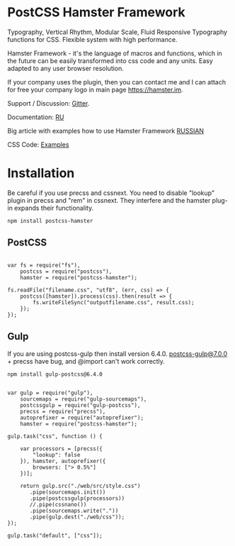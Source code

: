 # PostCSS Hamster Framework

Typography, Vertical Rhythm, Modular Scale, Fluid Responsive Typography functions for CSS. Flexible system with high performance.

Hamster Framework - it's the language of macros and functions, which in the future can be easily transformed into css code and any units. Easy adapted to any user browser resolution.

If your company uses the plugin, then you can contact me and I can attach for free your company logo in main page https://hamster.im.

Support / Discussion: [Gitter](https://gitter.im/postcss-hamster/hamster).

Documentation: [RU](https://hamster.im/hamster-ru.html)

Big article with examples how to use Hamster Framework [RUSSIAN](https://habrahabr.ru/post/328812/)

CSS Code: [Examples](https://github.com/h0tc0d3/postcss-hamster/tree/master/web/src)

# Installation

Be careful if you use precss and cssnext. You need to disable "lookup" plugin in precss and "rem" in cssnext.
They interfere and the hamster plug-in expands their functionality.

```
npm install postcss-hamster
```

## PostCSS

```

var fs = require("fs"),
    postcss = require("postcss"),
    hamster = require("postcss-hamster");

fs.readFile("filename.css", "utf8", (err, css) => {
    postcss([hamster]).process(css).then(result => {
        fs.writeFileSync("outputfilename.css", result.css);
    });
});

```

## Gulp

If you are using postcss-gulp then install version 6.4.0. postcss-gulp@7.0.0 + precss have  bug, and @import can't work correctly.

```
npm install gulp-postcss@6.4.0
```

```

var gulp = require("gulp"),
    sourcemaps = require("gulp-sourcemaps"),
    postcssgulp = require("gulp-postcss"),
    precss = require("precss"),
    autoprefixer = require("autoprefixer");
    hamster = require("postcss-hamster");

gulp.task("css", function () {
  
    var processors = [precss({
        "lookup": false
    }), hamster, autoprefixer({
        browsers: ["> 0.5%"]
    })];

    return gulp.src("./web/src/style.css")
       .pipe(sourcemaps.init())
       .pipe(postcssgulp(processors))
       //.pipe(cssnano())
       .pipe(sourcemaps.write("."))
       .pipe(gulp.dest("./web/css"));
});

gulp.task("default", ["css"]);

```